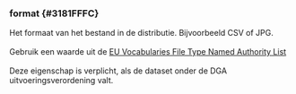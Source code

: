 ### format {#3181FFFC}
Het formaat van het bestand in de distributie. Bijvoorbeeld CSV of JPG.
<br/>
<br/>
    Gebruik een waarde uit de <a href='http://publications.europa.eu/resource/authority/file-type' target='_blank'>EU Vocabularies File Type Named Authority List</a>
<br/>
<br/>
    Deze eigenschap is verplicht, als de dataset onder de DGA uitvoeringsverordening valt.
